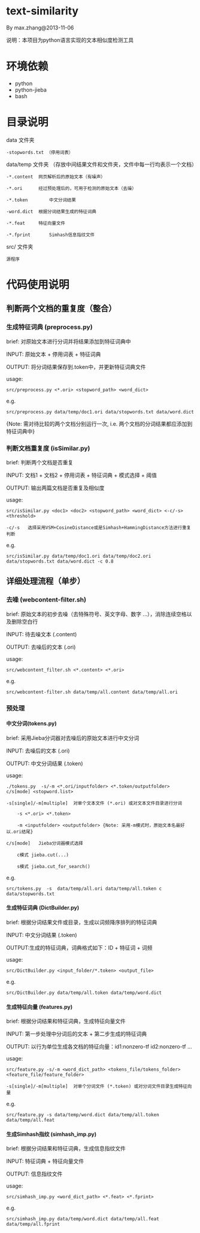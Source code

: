 text-similarity
===============
By max.zhang@2013-11-06

说明：本项目为python语言实现的文本相似度检测工具

# 环境依赖
*	python
*	python-jieba
*	bash

# 目录说明
data 文件夹

	-stopwords.txt （停用词表）

data/temp 文件夹 （存放中间结果文件和文件夹，文件中每一行均表示一个文档）

	-*.content	网页解析后的原始文本（有噪声）

	-*.ori		经过预处理后的，可用于检测的原始文本（去噪）

	-*.token		中文分词结果

	-word.dict	根据分词结果生成的特征词典

	-*.feat		特征向量文件

	-*.fprint		Simhash信息指纹文件

src/ 文件夹  

	源程序


# 代码使用说明

## 判断两个文档的重复度（整合）

### 生成特征词典 (preprocess.py)

brief: 对原始文本进行分词并将结果添加到特征词典中

INPUT: 原始文本 + 停用词表 + 特征词典

OUTPUT: 将分词结果保存到.token中，并更新特征词典文件

usage:

	src/preprocess.py <*.ori> <stopword_path> <word_dict>

e.g.

	src/preprocess.py data/temp/doc1.ori data/stopwords.txt data/word.dict

{Note: 需对待比较的两个文档分别运行一次, i.e. 两个文档的分词结果都应添加到特征词典中}


### 判断文档重复度 (isSimilar.py)

brief: 判断两个文档是否重复

INPUT: 文档1 + 文档2 + 停用词表 + 特征词典 + 模式选择 + 阈值

OUTPUT: 输出两篇文档是否重复及相似度

usage:

	src/isSimilar.py <doc1> <doc2> <stopword_path> <word_dict> <-c/-s> <threshold>

	-c/-s	选择采用VSM+CosineDistance或是Simhash+HammingDistance方法进行重复判断

e.g.

	src/isSimilar.py data/temp/doc1.ori data/temp/doc2.ori data/stopwords.txt data/word.dict -c 0.8


## 详细处理流程（单步）

### 去噪 (webcontent-filter.sh)

brief: 原始文本的初步去噪（去特殊符号、英文字母、数字 ...），消除连续空格以及删除空白行

INPUT: 待去噪文本 (.content)

OUTPUT: 去噪后的文本 (.ori)

usage:

	src/webcontent_filter.sh <*.content> <*.ori>
	
e.g.

	src/webcontent-filter.sh data/temp/all.content data/temp/all.ori
	

### 预处理

#### 中文分词(tokens.py)

brief: 采用Jieba分词器对去噪后的原始文本进行中文分词

INPUT: 去噪后的文本 (.ori)

OUTPUT: 中文分词结果 (.token)

usage:

	./tokens.py  -s/-m <*.ori/inputfolder> <*.token/outputfolder> c/s[mode] <stopword.list>

	-s[single]/-m[multiple]  对单个文本文件 (*.ori) 或对文本文件目录进行分词

		-s <*.ori> <*.token>

		-m <inputfolder> <outputfolder> {Note: 采用-m模式时，原始文本名最好以.ori结尾}

	c/s[mode]	Jieba分词器模式选择

		c模式	jieba.cut(...)

		s模式	jieba.cut_for_search()

e.g.

	src/tokens.py  -s  data/temp/all.ori data/temp/all.token c data/stopwords.txt 


#### 生成特征词典 (DictBuilder.py)

brief: 根据分词结果文件或目录，生成以词频降序排列的特征词典

INPUT: 中文分词结果 (.token)

OUTPUT:生成的特征词典，词典格式如下：ID + 特征词 + 词频

usage:

	src/DictBuilder.py <input_folder/*.token> <output_file>

e.g.

	src/DictBuilder.py data/temp/all.token data/temp/word.dict


#### 生成特征向量 (features.py)

brief: 根据分词结果和特征词典，生成特征向量文件

INPUT: 第一步处理中分词后的文本 + 第二步生成的特征词典

OUTPUT: 以行为单位生成各文档的特征向量：id1:nonzero-tf id2:nonzero-tf ...

usage:

	src/feature.py -s/-m <word_dict_path> <tokens_file/tokens_folder> <feature_file/feature_folder>

	-s[single]/-m[multiple]  对单个分词文件 (*.token) 或对分词文件目录生成特征向量
	
e.g.

	src/feature.py -s data/temp/word.dict data/temp/all.token data/temp/all.feat


#### 生成Simhash指纹 (simhash_imp.py)

brief: 根据分词结果和特征词典，生成信息指纹文件

INPUT: 特征词典 + 特征向量文件

OUTPUT: 信息指纹文件

usage:

	src/simhash_imp.py <word_dict_path> <*.feat> <*.fprint>

e.g.

	src/simhash_imp.py data/temp/word.dict data/temp/all.feat data/temp/all.fprint
